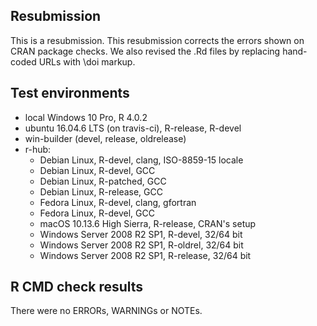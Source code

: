 ## Resubmission
This is a resubmission. This resubmission corrects the errors shown on CRAN package checks. We also revised the .Rd files by replacing hand-coded URLs with \doi markup.

## Test environments
* local Windows 10 Pro, R 4.0.2
* ubuntu 16.04.6 LTS (on travis-ci), R-release, R-devel
* win-builder (devel, release, oldrelease)
* r-hub:
  * Debian Linux, R-devel, clang, ISO-8859-15 locale
  * Debian Linux, R-devel, GCC
  * Debian Linux, R-patched, GCC
  * Debian Linux, R-release, GCC
  * Fedora Linux, R-devel, clang, gfortran
  * Fedora Linux, R-devel, GCC
  * macOS 10.13.6 High Sierra, R-release, CRAN's setup
  * Windows Server 2008 R2 SP1, R-devel, 32/64 bit
  * Windows Server 2008 R2 SP1, R-oldrel, 32/64 bit
  * Windows Server 2008 R2 SP1, R-release, 32/64 bit

## R CMD check results
There were no ERRORs, WARNINGs or NOTEs.
